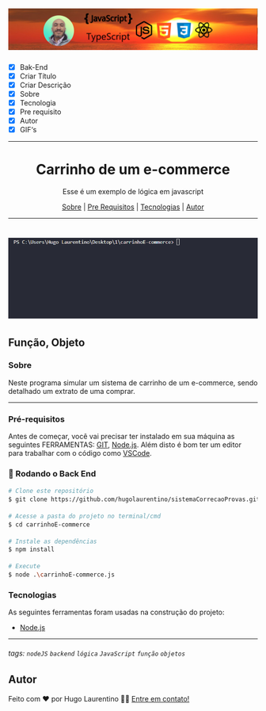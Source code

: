 <h1 align="center">
  <img alt="Logo" title="#Logo" src="./assets/logo-hugo.jpg" />
</h1>

- [x] Bak-End
- [x] Criar Título
- [x] Criar Descrição
- [x] Sobre
- [x] Tecnologia
- [x] Pre requisito
- [x] Autor
- [x] GIF‘s

---
<h1 align='center'>Carrinho de um e-commerce</h1>

<p align='center'>Esse é um exemplo de lógica em javascript</p>
<p align='center'>
</p>

<p align='center'>
 <a href='#sobre'>Sobre</a> |
 <a href='#pré-requisitos'>Pre Requisitos</a> |
 <a href='#tecnologias'>Tecnologias</a> |
 <a href='#autor'>Autor</a>
</p>

---
<h1 align='center'>
 <img alt='Readme' title='Readme' src='./assets/execucao.gif' />
</h1>

Função, Objeto 
---

### Sobre

  <p align= 'justify'>
   Neste programa simular um sistema de carrinho de um e-commerce, sendo detalhado um extrato de uma comprar.
</p>

---

### Pré-requisitos

Antes de começar, você vai precisar ter instalado em sua máquina as seguintes FERRAMENTAS: [GIT](https://git-scm.com/), [Node.js](https://nodejs.org/en/download).
Além disto é bom ter um editor para trabalhar com o código como [VSCode](https://code.visualstudio.com/download).

### 🎲 Rodando o Back End

```bash
# Clone este repositório
$ git clone https://github.com/hugolaurentino/sistemaCorrecaoProvas.git

# Acesse a pasta do projeto no terminal/cmd
$ cd carrinhoE-commerce

# Instale as dependências
$ npm install

# Execute 
$ node .\carrinhoE-commerce.js

```
### Tecnologias

As seguintes ferramentas foram usadas na construção do projeto:

- [Node.js][nodejs]

---
###### tags: `nodeJS` `backend` `lógica` `JavaScript` `função` `objetos`
## Autor
Feito com ❤️ por Hugo Laurentino 👋🏽 [Entre em contato!](https://www.linkedin.com/in/hugo-laurentino-silva/)

[nodejs]: https://nodejs.org/
